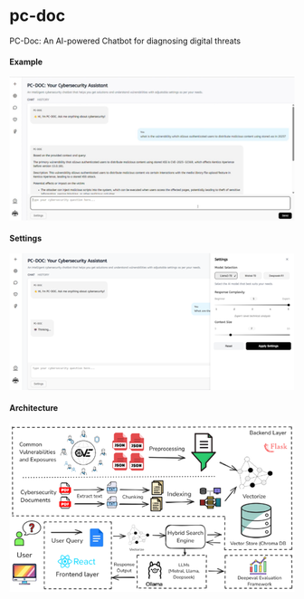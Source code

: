 # pc-doc
PC-Doc: An AI-powered Chatbot for diagnosing digital threats

#### Example
![Example](images/example.png)

#### Settings
![Settings View](images/settings.png)

#### Architecture
![Architecture Diagram](images/architecture.png)
